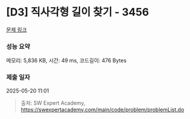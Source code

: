 # [D3] 직사각형 길이 찾기 - 3456 

[문제 링크](https://swexpertacademy.com/main/code/problem/problemDetail.do?contestProbId=AWFPmsqqALwDFAV0) 

### 성능 요약

메모리: 5,836 KB, 시간: 49 ms, 코드길이: 476 Bytes

### 제출 일자

2025-05-20 11:01



> 출처: SW Expert Academy, https://swexpertacademy.com/main/code/problem/problemList.do